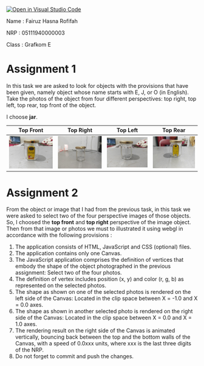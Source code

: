 [![Open in Visual Studio Code](https://classroom.github.com/assets/open-in-vscode-f059dc9a6f8d3a56e377f745f24479a46679e63a5d9fe6f495e02850cd0d8118.svg)](https://classroom.github.com/online_ide?assignment_repo_id=5672408&assignment_repo_type=AssignmentRepo)

Name    : Fairuz Hasna Rofifah

NRP     : 05111940000003

Class   : Grafkom E

# Assignment 1
In this task we are asked to look for objects with the provisions that have been given, namely object whose name starts with E, J, or O (in English). Take the photos of the object from four different perspectives: top right, top left, top rear, top front of the object.

I choose **jar**.

| Top Front | Top Right | Top Left | Top Rear |
| :---: | :---: | :---: | :---: |
| ![enter image description here](img/front.jpg) | ![enter image description here](img/right.jpg) | ![enter image description here](img/left.jpg) | ![enter image description here](img/rear.jpg) |

# Assignment 2

From the object or image that I had from the previous task, in this task we were asked to select two of the four perspective images of those objects. So, I choosed the **top front** and **top right** perspective of the image object. Then from that image or photos we must to illustrated it using webgl in accordance with the following provisions :    
1. The application consists of HTML, JavaScript and CSS (optional) files.  
2. The application contains only one Canvas.  
3. The JavaScript application comprises the definition of vertices that embody the shape of the object photographed in the previous assignment: Select two of the four photos.  
4. The definition of vertex includes position (x, y) and color (r, g, b) as represented on the selected photos.  
5. The shape as shown on one of the selected photos is rendered on the left side of the Canvas: Located in the clip space between X = -1.0 and X = 0.0 axes.  
6. The shape as shown in another selected photo is rendered on the right side of the Canvas: Located in the clip space between X = 0.0 and X = 1.0 axes.  
7. The rendering result on the right side of the Canvas is animated vertically, bouncing back between the top and the bottom walls of the Canvas, with a speed of 0.0xxx units, where xxx is the last three digits of the NRP.  
8. Do not forget to commit and push the changes. 